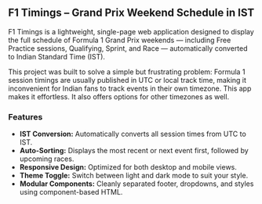 ## F1 Timings – Grand Prix Weekend Schedule in IST

F1 Timings is a lightweight, single-page web application designed to display the full schedule of Formula 1 Grand Prix weekends — including Free Practice sessions, Qualifying, Sprint, and Race — automatically converted to Indian Standard Time (IST).

This project was built to solve a simple but frustrating problem: Formula 1 session timings are usually published in UTC or local track time, making it inconvenient for Indian fans to track events in their own timezone. This app makes it effortless. It also offers options for other timezones as well.

### Features

- **IST Conversion:** Automatically converts all session times from UTC to IST.
- **Auto-Sorting:** Displays the most recent or next event first, followed by upcoming races.
- **Responsive Design:** Optimized for both desktop and mobile views.
- **Theme Toggle:** Switch between light and dark mode to suit your style.
- **Modular Components:** Cleanly separated footer, dropdowns, and styles using component-based HTML.
